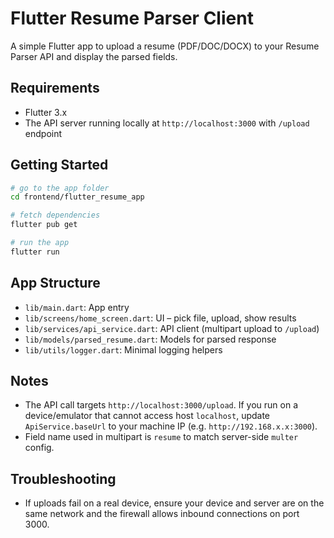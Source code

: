 # Flutter Resume Parser Client

A simple Flutter app to upload a resume (PDF/DOC/DOCX) to your Resume Parser API and display the parsed fields.

## Requirements
- Flutter 3.x
- The API server running locally at `http://localhost:3000` with `/upload` endpoint

## Getting Started

```bash
# go to the app folder
cd frontend/flutter_resume_app

# fetch dependencies
flutter pub get

# run the app
flutter run
```

## App Structure
- `lib/main.dart`: App entry
- `lib/screens/home_screen.dart`: UI – pick file, upload, show results
- `lib/services/api_service.dart`: API client (multipart upload to `/upload`)
- `lib/models/parsed_resume.dart`: Models for parsed response
- `lib/utils/logger.dart`: Minimal logging helpers

## Notes
- The API call targets `http://localhost:3000/upload`. If you run on a device/emulator that cannot access host `localhost`, update `ApiService.baseUrl` to your machine IP (e.g. `http://192.168.x.x:3000`).
- Field name used in multipart is `resume` to match server-side `multer` config.

## Troubleshooting
- If uploads fail on a real device, ensure your device and server are on the same network and the firewall allows inbound connections on port 3000.
